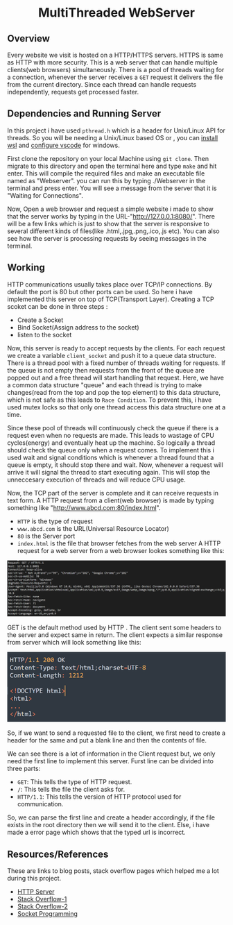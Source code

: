 <h1 align="center">MultiThreaded WebServer</h1>

## Overview
Every website we visit is hosted on a HTTP/HTTPS servers. HTTPS is same as HTTP with more security. This is a web server that can handle multiple clients(web browsers) simultaneously. There is a pool of threads waiting for a connection, whenever the server receives a `GET` request it delivers the file from the current directory. Since each thread can handle requests independently, requests get processed faster.

## Dependencies and Running Server
In this project i have used `pthread.h` which is a header for Unix/Linux API for threads. So you will be needing a Unix/Linux based OS or , you can [install wsl](https://docs.microsoft.com/en-us/windows/wsl/install) and [configure vscode](https://code.visualstudio.com/docs/cpp/config-wsl) for windows.

First clone the repository on your local Machine using `git clone`. Then migrate to this directory and open the terminal here and type `make` and hit enter. This will compile the required files and make an executable file named as "Webserver". you can run this by typing ./Webserver in the terminal and press enter. You will see a message from the server that it is "Waiting for Connections".

Now, Open a web browser and request a simple website i made to show that the server works by typing in the URL-"http://127.0.0.1:8080/". There will be a few links which is just to show that the server is responsive to several different kinds of files(like .html,.jpg,.png,.ico,.js etc). You can also see how the server is processing requests by seeing messages in the terminal.

## Working

HTTP communications usually takes place over TCP/IP connections. By default the port is 80 but other ports can be used. So here i have implemented this server on top of TCP(Transport Layer). Creating a TCP scoket can be done in three steps :
 - Create a Socket
 - Bind Socket(Assign address to the socket)
 - listen to the socket

Now, this server is ready to accept requests by the clients. For each request we create a variable `client_socket` and push it to a queue data structure. There is a thread pool with a fixed number of threads waiting for requests. If the queue is not empty then requests from the front of the queue are popped out and a free thread will start handling that request. Here, we have a common data structure "queue" and each thread is trying to make changes(read from the top and pop the top element) to this data structure, which is not safe as this leads to `Race Condition`. To prevent this, i have used mutex locks so that only one thread access this data structure one at a time.

Since these pool of threads will continuously check the queue if there is a request even when no requests are made. This leads to wastage of CPU cycles(energy) and eventually heat up the machine. So logically a thread should check the queue only when a request comes. To implement this i used wait and signal conditions which is whenever a thread found that a queue is empty, it should stop there and wait. Now, whenever a request will arrive it will signal the thread to start executing again. This will stop the unneccesary execution of threads and will reduce CPU usage.

Now, the TCP part of the server is complete and it can receive requests in text form. A HTTP request from a client(web browser) is made by typing something like "http://www.abcd.com:80/index.html".
 - `HTTP` is the type of request
 - `www.abcd.com` is the URL(Universal Resource Locator)
 - `80` is the Server port
 - `index.html` is the file that browser fetches from the web server
 A HTTP request for a web server from a web browser lookes something like this:

<p align="center"><img src="img/client.png" hieght="200" alt="Client's Request" /></p>

 GET is the default method used by HTTP . The client sent some headers to the server and expect same in return. The client expects a similar response from server which will look something like this:

<p align="center"><img src="img/Response.png" hieght="200" alt="Server Response" /></p>

So, if we want to send a requested file to the client, we first need to create a header for the same and put a blank line and then the contents of file.

We can see there is a lot of information in the Client request but, we only need the first line to implement this server. Furst line can be divided into three parts:
- `GET`: This tells the type of HTTP request.
- `/`: This tells the file the client asks for.
- `HTTP/1.1`: This tells the version of HTTP protocol used for communication.

So, we can parse the first line and create a header accordingly, if the file exists in the root directory then we will send it to the client. Else, i have made a error page which shows that the typed url is incorrect.

## Resources/References

These are links to blog posts, stack overflow pages which helped me a lot during this project.
- [HTTP Server](https://medium.com/from-the-scratch/http-server-what-do-you-need-to-know-to-build-a-simple-http-server-from-scratch-d1ef8945e4fa)
- [Stack Overflow-1](https://stackoverflow.com/questions/57113647/launching-threads-cause-segmentation-fault-on-pointer-initialization)
- [Stack Overflow-2](https://stackoverflow.com/questions/13739245/creating-a-standard-queue-of-pointers-in-c#:~:text=If%20you%20do%20not%20expose,that's%20the%20messier%20on%20collections.)
- [Socket Programming](https://www.geeksforgeeks.org/socket-programming-cc/)